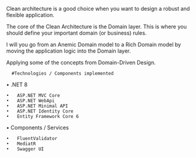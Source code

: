 Clean architecture is a good choice when you want to design a robust and flexible application. 

The core of the Clean Architecture is the Domain layer. This is where you should define your important domain (or business) rules. 

I will you go from an Anemic Domain model to a Rich Domain model by moving the application logic into the Domain layer.

Applying some of the concepts from Domain-Driven Design.

      #Technologies / Components implemented

•	.NET 8

    •	ASP.NET MVC Core
    •	ASP.NET WebApi
    •	ASP.NET Minimal API
    •	ASP.NET Identity Core
    •	Entity Framework Core 6

•	Components / Services

    •	FluentValidator
    •	MediatR
    •	Swagger UI

